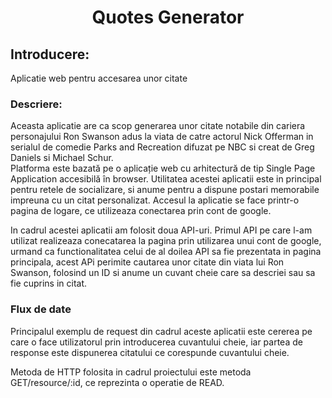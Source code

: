 <h1 align = "center">
  Quotes Generator
  </h1>
  <h2>
Introducere:
</h2>
<p>Aplicatie web pentru accesarea unor citate</p>
  
  <h3>
  Descriere:
  </h3>
  <p>Aceasta aplicatie are ca scop generarea unor citate notabile din cariera personajului Ron Swanson adus la
viata de catre actorul Nick Offerman in serialul de comedie Parks and Recreation difuzat pe NBC si 
creat de  Greg Daniels si Michael Schur.</br> Platforma este bazată pe o aplicație web cu arhitectură de tip Single Page Application accesibilă în browser. Utilitatea acestei aplicatii este in principal pentru retele de socializare, si anume pentru a dispune postari memorabile impreuna cu un citat personalizat. Accesul la aplicatie se face printr-o pagina de logare, ce utilizeaza conectarea prin cont de google.</p>
<p>In cadrul acestei aplicatii am folosit doua API-uri. Primul API pe care l-am utilizat realizeaza conecatarea la pagina prin utilizarea unui cont de google, urmand ca functionalitatea celui de al doilea API sa fie prezentata in pagina principala, acest APi perimite cautarea unor citate din viata lui Ron Swanson, folosind un ID si anume un cuvant cheie care sa descriei sau sa fie cuprins in citat.  </p>

<h3>
  Flux de date
  </h3>
  <p>Principalul exemplu de request din cadrul aceste aplicatii este cererea pe care o face utilizatorul prin introducerea cuvantului cheie, iar partea de response este dispunerea citatului ce corespunde cuvantului cheie.</p>
  <p> Metoda de HTTP folosita in cadrul proiectului este metoda GET/resource/:id, ce reprezinta o operatie de READ.
  
  




  



